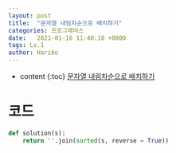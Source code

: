 ```yaml
---
layout: post
title:  "문자열 내림차순으로 배치하기"
categories: 프로그래머스
date:   2021-01-16 11:40:18 +0800
tags: Lv.1
author: Haribo
---
```


* content
{:toc}
[문자열 내림차순으로 배치하기](https://school.programmers.co.kr/learn/courses/30/lessons/12917)

# 코드

```python
def solution(s):
    return ''.join(sorted(s, reverse = True))
```


